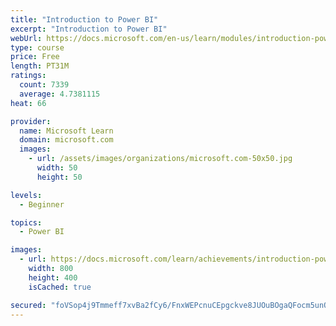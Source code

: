 ```yaml
---
title: "Introduction to Power BI"
excerpt: "Introduction to Power BI"
webUrl: https://docs.microsoft.com/en-us/learn/modules/introduction-power-bi/
type: course
price: Free
length: PT31M
ratings:
  count: 7339
  average: 4.7381115
heat: 66

provider:
  name: Microsoft Learn
  domain: microsoft.com
  images:
    - url: /assets/images/organizations/microsoft.com-50x50.jpg
      width: 50
      height: 50

levels:
  - Beginner

topics:
  - Power BI

images:
  - url: https://docs.microsoft.com/learn/achievements/introduction-power-bi-social.png
    width: 800
    height: 400
    isCached: true

secured: "foVSop4j9Tmmeff7xvBa2fCy6/FnxWEPcnuCEpgckve8JUOuBOgaQFocm5unQgLjgRvMlXjiWqQs+OSh1mScw3WiUdH0PljBi5U4wUhUByi1eZvbNceSVOwYrMR9rCh3H3SIGT6D7QbdxUzuvJzGTS+nYLzHO7O6CJmzNdfV9yiZB/fnv0nbyjuv3ebF6Fv5Xw5LqGMPfTmSIlUvTR8k/xQ9C0Iueon6FXrHRqfkIdfQfNc/4TV4R5Ht2IpxxSDuqCASzoQMiY4sFk7cs+axs/QPwRqXHbQEb+W5p/K1zIFJ8Ul4Ivd/skyiUiYXmuEPAsOwi9E4tY4oZlR7BFFFGw6/Lm1wPWdLmsrW+85n807EKrS6teSvh3GSUzkNYr2zPZho+YJ+ozoK7IFrbCubemvVt6qRw30BvtO8/WIdJ9U=;rLczInQuUMVRdZdcEPUsWw=="
---
```


